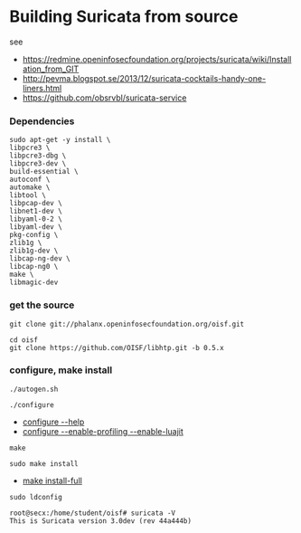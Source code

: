 # Building Suricata from source

see
* https://redmine.openinfosecfoundation.org/projects/suricata/wiki/Installation_from_GIT
* http://pevma.blogspot.se/2013/12/suricata-cocktails-handy-one-liners.html
* https://github.com/obsrvbl/suricata-service

### Dependencies

```
sudo apt-get -y install \
libpcre3 \
libpcre3-dbg \
libpcre3-dev \
build-essential \
autoconf \
automake \
libtool \
libpcap-dev \
libnet1-dev \
libyaml-0-2 \
libyaml-dev \
pkg-config \
zlib1g \
zlib1g-dev \
libcap-ng-dev \
libcap-ng0 \
make \
libmagic-dev
```


### get the source
```
git clone git://phalanx.openinfosecfoundation.org/oisf.git
```

```
cd oisf
git clone https://github.com/OISF/libhtp.git -b 0.5.x
```
### configure, make install

```
./autogen.sh
```

```
./configure
```

* [configure --help](/suricata/day_1/ConfigureHelp.md)
* [configure --enable-profiling --enable-luajit](/suricata/day_1/ConfigureProfilingLuaJit.md)

```
make
```

```
sudo make install
```

* [make install-full](/suricata/day_1/MakeInstallFull.md)


```
sudo ldconfig
```

```
root@secx:/home/student/oisf# suricata -V
This is Suricata version 3.0dev (rev 44a444b)
```

